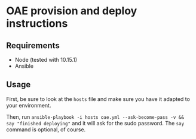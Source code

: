 # OAE provision and deploy instructions

## Requirements

- Node (tested with 10.15.1)
- Ansible

## Usage

First, be sure to look at the `hosts` file and make sure you have it adapted to your environment.

Then, run `ansible-playbook -i hosts oae.yml --ask-become-pass -v && say "finished deploying"` and it will ask for the sudo password. The `say` command is optional, of course.
